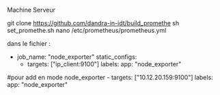Machine Serveur

git clone https://github.com/dandra-in-idt/build_promethe
sh set_promethe.sh
nano /etc/prometheus/prometheus.yml

dans le fichier : 


  - job_name: "node_exporter"
    static_configs:
      - targets: ["ip_client:9100"]
        labels:
          app: "node_exporter"

#pour add en mode node_exporter
      - targets: ["10.12.20.159:9100"]
        labels:
          app: "node_exporter"
